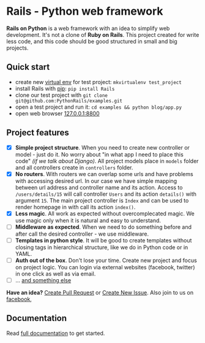 Rails - Python web framework
===

**Rails on Python** is a web framework with an idea to simplify web development. It's not a clone of **Ruby on Rails**. This project created for write less code, and this code should be good structured in small and big projects.


Quick start
---

- create new [virtual env](https://bitbucket.org/dhellmann/virtualenvwrapper) for test project: `mkvirtualenv test_project`
- install Rails with [pip](https://pypi.python.org/pypi/Rails): `pip install Rails`
- clone our test project with `git clone git@github.com:PythonRails/examples.git`
- open a test project and run it: `cd examples && python blog/app.py`
- open web browser [127.0.0.1:8800](http://127.0.0.1:8800)



Project features
---

- [x] **Simple project structure**. When you need to create new controller or model - just do it. No worry about "in what app I need to place this code" *(if we talk about Django)*. All project models place in `models` folder and all controllers create in `controllers` folder.
- [x] **No routers**. With routers we can overlap some urls and have problems with accessing desired url. In our case we have simple mapping between url address and controller name and its action. Access to `/users/details/15` will call controller `Users` and its action `details()` with argument `15`. The main project controller is `Index` and can be used to render homepage in with call its action `index()`.
- [x] **Less magic**. All work as expected without overcomplecated magic. We use magic only when it is natural and easy to understand.
- [ ] **Middleware as expected**. When we need to do something before and after call the desired controller - we use middleware.
- [ ] **Templates in python style**. It will be good to create templates without closing tags in hierarchical structure, like we do in Python code or in YAML.
- [ ] **Auth out of the box**. Don't lose your time. Create new project and focus on project logic. You can login via external websites (facebook, twitter) in one click as well as via email.
- [ ] ... [and something else](docs/chapters/features.md)

**Have an idea?** [Create Pull Request](https://github.com/PythonRails/pythonrails/pulls) or [Create New Issue](https://github.com/PythonRails/pythonrails/issues). Also join to us on [facebook](https://www.facebook.com/PythonRails),


Documentation
---

Read [full documentation](docs) to get started.

